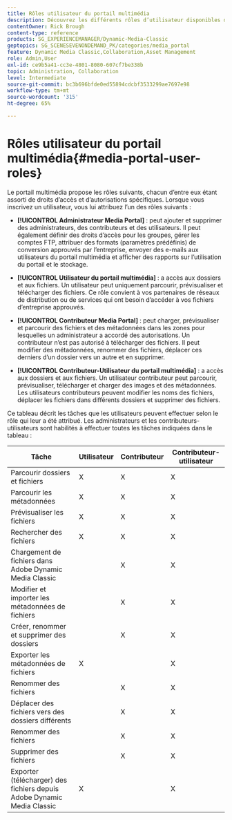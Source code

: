 ```yaml
---
title: Rôles utilisateur du portail multimédia
description: Découvrez les différents rôles d’utilisateur disponibles dans Media Portal dans Adobe Dynamic Media Classic.
contentOwner: Rick Brough
content-type: reference
products: SG_EXPERIENCEMANAGER/Dynamic-Media-Classic
geptopics: SG_SCENESEVENONDEMAND_PK/categories/media_portal
feature: Dynamic Media Classic,Collaboration,Asset Management
role: Admin,User
exl-id: ce9b5a41-cc3e-4801-8080-607cf7be338b
topic: Administration, Collaboration
level: Intermediate
source-git-commit: bc3b696bfde0ed55894cdcbf3533299ae7697e98
workflow-type: tm+mt
source-wordcount: '315'
ht-degree: 65%

---
```


# Rôles utilisateur du portail multimédia{#media-portal-user-roles}

Le portail multimédia propose les rôles suivants, chacun d’entre eux étant assorti de droits d’accès et d’autorisations spécifiques. Lorsque vous inscrivez un utilisateur, vous lui attribuez l’un des rôles suivants :

* **[!UICONTROL Administrateur Media Portal]** : peut ajouter et supprimer des administrateurs, des contributeurs et des utilisateurs. Il peut également définir des droits d’accès pour les groupes, gérer les comptes FTP, attribuer des formats (paramètres prédéfinis) de conversion approuvés par l’entreprise, envoyer des e-mails aux utilisateurs du portail multimédia et afficher des rapports sur l’utilisation du portail et le stockage.

* **[!UICONTROL Utilisateur du portail multimédia]** : a accès aux dossiers et aux fichiers. Un utilisateur peut uniquement parcourir, prévisualiser et télécharger des fichiers. Ce rôle convient à vos partenaires de réseaux de distribution ou de services qui ont besoin d’accéder à vos fichiers d’entreprise approuvés.

* **[!UICONTROL Contributeur Media Portal]** : peut charger, prévisualiser et parcourir des fichiers et des métadonnées dans les zones pour lesquelles un administrateur a accordé des autorisations. Un contributeur n’est pas autorisé à télécharger des fichiers. Il peut modifier des métadonnées, renommer des fichiers, déplacer ces derniers d’un dossier vers un autre et en supprimer.

* **[!UICONTROL Contributeur-Utilisateur du portail multimédia]** : a accès aux dossiers et aux fichiers. Un utilisateur contributeur peut parcourir, prévisualiser, télécharger et charger des images et des métadonnées. Les utilisateurs contributeurs peuvent modifier les noms des fichiers, déplacer les fichiers dans différents dossiers et supprimer des fichiers.

Ce tableau décrit les tâches que les utilisateurs peuvent effectuer selon le rôle qui leur a été attribué. Les administrateurs et les contributeurs-utilisateurs sont habilités à effectuer toutes les tâches indiquées dans le tableau :

| Tâche | Utilisateur | Contributeur | Contributeur-utilisateur |
| --- | --- | --- | --- |
| Parcourir dossiers et fichiers | X | X | X |
| Parcourir les métadonnées | X | X | X |
| Prévisualiser les fichiers | X | X | X |
| Rechercher des fichiers | X | X | X |
| Chargement de fichiers dans Adobe Dynamic Media Classic | | X | X |
| Modifier et importer les métadonnées de fichiers | | X | X |
| Créer, renommer et supprimer des dossiers | | X | X |
| Exporter les métadonnées de fichiers | X | | X |
| Renommer des fichiers | | X | X |
| Déplacer des fichiers vers des dossiers différents | | X | X |
| Renommer des fichiers | | X | X |
| Supprimer des fichiers | | X | X |
| Exporter (télécharger) des fichiers depuis Adobe Dynamic Media Classic | X | | X |
